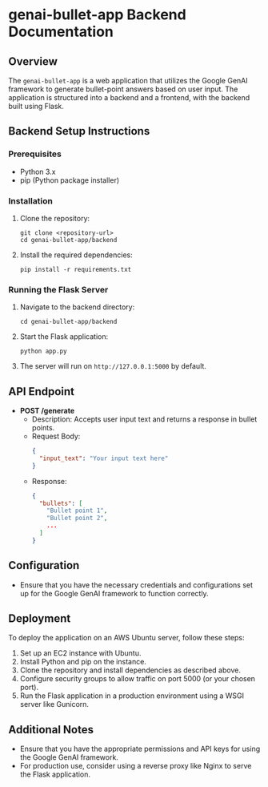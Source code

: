 # genai-bullet-app Backend Documentation

## Overview
The `genai-bullet-app` is a web application that utilizes the Google GenAI framework to generate bullet-point answers based on user input. The application is structured into a backend and a frontend, with the backend built using Flask.

## Backend Setup Instructions

### Prerequisites
- Python 3.x
- pip (Python package installer)

### Installation
1. Clone the repository:
   ```
   git clone <repository-url>
   cd genai-bullet-app/backend
   ```

2. Install the required dependencies:
   ```
   pip install -r requirements.txt
   ```

### Running the Flask Server
1. Navigate to the backend directory:
   ```
   cd genai-bullet-app/backend
   ```

2. Start the Flask application:
   ```
   python app.py
   ```

3. The server will run on `http://127.0.0.1:5000` by default.

## API Endpoint
- **POST /generate**
  - Description: Accepts user input text and returns a response in bullet points.
  - Request Body:
    ```json
    {
      "input_text": "Your input text here"
    }
    ```
  - Response:
    ```json
    {
      "bullets": [
        "Bullet point 1",
        "Bullet point 2",
        ...
      ]
    }
    ```

## Configuration
- Ensure that you have the necessary credentials and configurations set up for the Google GenAI framework to function correctly.

## Deployment
To deploy the application on an AWS Ubuntu server, follow these steps:
1. Set up an EC2 instance with Ubuntu.
2. Install Python and pip on the instance.
3. Clone the repository and install dependencies as described above.
4. Configure security groups to allow traffic on port 5000 (or your chosen port).
5. Run the Flask application in a production environment using a WSGI server like Gunicorn.

## Additional Notes
- Ensure that you have the appropriate permissions and API keys for using the Google GenAI framework.
- For production use, consider using a reverse proxy like Nginx to serve the Flask application.